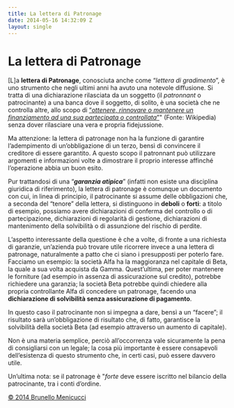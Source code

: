 ```yaml
---
title: La lettera di Patronage
date: 2014-05-16 14:32:09 Z
layout: single
---
```


<h1>La lettera di Patronage</h1>
[L]a <strong>lettera di Patronage</strong>, conosciuta anche come “<em>lettera di gradimento</em>”, è uno strumento che negli ultimi anni ha avuto una notevole diffusione. Si tratta di una dichiarazione rilasciata da un soggetto (il <em>patronnant</em> o patrocinante) a una banca dove il soggetto, di solito, è una società che ne controlla altre, allo scopo di <a href="http://it.wikipedia.org/wiki/Lettera_di_patronage">“<em>ottenere, rinnovare o mantenere un finanziamento ad una sua partecipata o controllata</em>”</a>" (Fonte: Wikipedia) senza dover rilasciare una vera e propria fidejussione.

Ma attenzione: la lettera di patronage non ha la funzione di garantire l’adempimento di un’obbligazione di un terzo, bensì di convincere il creditore di essere garantito. A questo scopo il patronnant può utilizzare argomenti e informazioni volte a dimostrare il proprio interesse affinché l’operazione abbia un buon esito.

Pur trattandosi di una “<strong><em>garanzia atipica</em></strong>” (infatti non esiste una disciplina giuridica di riferimento), la lettera di patronage è comunque un documento con cui, in linea di principio, il patrocinante si assume delle obbligazioni che, a seconda del “tenore” della lettera, si distinguono in <strong>deboli</strong> o <strong>forti</strong>: a titolo di esempio, possiamo avere dichiarazioni di conferma del controllo o di partecipazione, dichiarazioni di regolarità di gestione, dichiarazioni di mantenimento della solvibilità o di assunzione del rischio di perdite.

L’aspetto interessante della questione è che a volte, di fronte a una richiesta di garanzie, un’azienda può trovare utile ricorrere invece a una lettera di patronage, naturalmente a patto che ci siano i presupposti per poterlo fare. Facciamo un esempio: la società Alfa ha la maggioranza nel capitale di Beta, la quale a sua volta acquista da Gamma. Quest’ultima, per poter mantenere le forniture (ad esempio in assenza di assicurazione sul credito), potrebbe richiedere una garanzia; la società Beta potrebbe quindi chiedere alla propria controllante Alfa di concedere un patronage, facendo una <strong>dichiarazione di solvibilità senza assicurazione di pagamento</strong>.

In questo caso il patrocinante non si impegna a dare, bensì a un “facere”; il risultato sarà un’obbligazione di risultato che, di fatto, garantisce la solvibilità della società Beta (ad esempio attraverso un aumento di capitale).

Non è una materia semplice, perciò all’occorrenza vale sicuramente la pena di consigliarsi con un legale; la cosa più importante è essere consapevoli dell’esistenza di questo strumento che, in certi casi, può essere davvero utile.

Un’ultima nota: se il patronage è "<em>forte</em> deve essere iscritto nel bilancio della patrocinante, tra i conti d’ordine.

<a href="http://www.blackstarconsulting.it">© 2014 Brunello Menicucci</a>